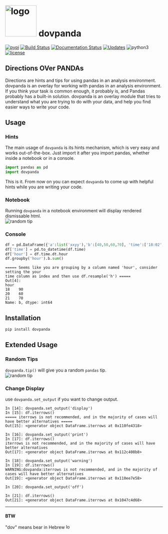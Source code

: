 <h1><img src="https://github.com/dovpanda-dev/dovpanda/blob/master/img/logo.png" alt="logo" width="100"> dovpanda </h1>


[![pypi](https://img.shields.io/pypi/v/dovpanda.svg)](https://pypi.python.org/pypi/dovpanda)
[![Build Status](https://travis-ci.org/dovpanda-dev/dovpanda.svg?branch=master)](https://travis-ci.org/dovpanda-dev/dovpanda)
[![Documentation Status](https://readthedocs.org/projects/dovpanda/badge/?version=latest)](https://dovpanda.readthedocs.io/en/latest/?badge=latest)
[![Updates](https://pyup.io/repos/github/dovpanda-dev/dovpanda/shield.svg)](https://pyup.io/repos/github/dovpanda-dev/dovpanda/)
![python3](https://pyup.io/repos/github/dovpanda-dev/dovpanda/python-3-shield.svg?t=1572213773477)
[![license](https://img.shields.io/pypi/l/pandas.svg)](https://github.com/dovpanda-dev/dovpanda/blob/master/LICENS)


## Directions OVer PANDAs

Directions are hints and tips for using pandas in an analysis environment.
dovpanda is an overlay for working with pandas in an analysis environment.    
If you think your task is common enough, it probably is, and Pandas probably has a built-in solution.
dovpanda is an overlay module that tries to understand what you are trying to do with your data, and help you
find easier ways to write your code.

## Usage

### Hints
The main usage of `dovpanda` is its hints mechanism, which is very easy and works out-of-the-box.
Just import it after you import pandas, whether inside a notebook or in a console.

```python
import pandas as pd
import dovpanda
```     
This is it. From now on you can expect `dovpanda` to come up with helpful hints while you are writing your code.

### Notebook
Running `dovpanda` in a notebook environment will display rendered dismissable html.  
![random tip](https://github.com/dovpanda-dev/dovpanda/blob/master/img/readme_example.png)

### Console
```python
df = pd.DataFrame({'a':list('xxyy'),'b':[40,50,60,70], 'time':['18:02','18:45','20:12','21:50']})
df['time'] = pd.to_datetime(df.time)
df['hour'] = df.time.dt.hour
df.groupby('hour').b.sum()
```
```
===== Seems like you are grouping by a column named 'hour', consider setting the your
time column as index and then use df.resample('h') =====
Out[4]:
hour
18    90
20    60
21    70
Name: b, dtype: int64
```

## Installation
```bash
pip install dovpanda
```




## Extended Usage
### Random Tips
`dovpanda.tip()` will give you a random `pandas` tip.  
![random tip](https://github.com/dovpanda-dev/dovpanda/blob/master/img/readme_tip.png)

### Change Display
use `dovpanda.set_output` if you want to change output.

```
In [14]: dovpanda.set_output('display')
In [15]: df.iterrows()
===== iterrows is not recommended, and in the majority of cases will have better alternatives =====
Out[15]: <generator object DataFrame.iterrows at 0x110fe4318>

In [16]: dovpanda.set_output('print')
In [17]: df.iterrows()
iterrows is not recommended, and in the majority of cases will have better alternatives
Out[17]: <generator object DataFrame.iterrows at 0x112c408b8>

In [18]: dovpanda.set_output('warning')
In [19]: df.iterrows()
WARNING:dovpanda:iterrows is not recommended, and in the majority of cases will have better alternatives
Out[19]: <generator object DataFrame.iterrows at 0x110ee7e58>

In [20]: dovpanda.set_output('off')

In [21]: df.iterrows()
Out[21]: <generator object DataFrame.iterrows at 0x1047c4d68>

```

<hr> 

#### BTW

"dov" means bear in Hebrew <img src="https://github.com/dovpanda-dev/dovpanda/blob/master/img/logo.png" alt="logo" width="15">



